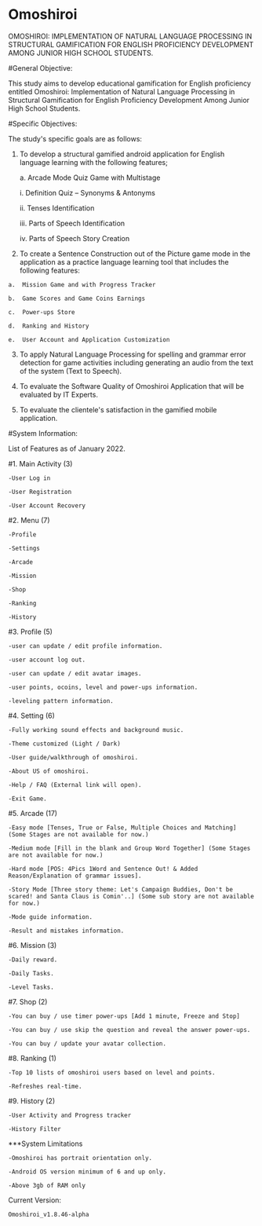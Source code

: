 # Omoshiroi

OMOSHIROI: IMPLEMENTATION OF NATURAL LANGUAGE PROCESSING IN STRUCTURAL GAMIFICATION FOR 
ENGLISH PROFICIENCY DEVELOPMENT AMONG JUNIOR HIGH SCHOOL STUDENTS.

#General Objective: 

This study aims to develop educational gamification for English proficiency entitled Omoshiroi: Implementation of Natural Language Processing in Structural Gamification for English Proficiency Development Among Junior High School Students.


#Specific Objectives:

The study's specific goals are as follows:

1.	To develop a structural gamified android application for English language learning with the following features;

    a.	Arcade Mode Quiz Game with Multistage 
  
      i. Definition Quiz – Synonyms & Antonyms
    
      ii. Tenses Identification 
    
      iii. Parts of Speech Identification
    
      iv. Parts of Speech Story Creation
    
2.	 To create a Sentence Construction out of the Picture game mode in the application as a practice language learning tool that includes the following features:

    a.	Mission Game and with Progress Tracker    
  
    b.	Game Scores and Game Coins Earnings
  
    c.	Power-ups Store 
  
    d.	Ranking and History
  
    e.	User Account and Application Customization
  

3.	To apply Natural Language Processing for spelling and grammar error detection for game activities including generating an audio from the text of the system (Text to Speech).

4.	To evaluate the Software Quality of Omoshiroi Application that will be evaluated by IT Experts. 

5.	To evaluate the clientele's satisfaction in the gamified mobile application.

#System Information:

List of Features as of January 2022.

#1. Main Activity (3)

    -User Log in

    -User Registration 

    -User Account Recovery


#2. Menu (7)

    -Profile

    -Settings

    -Arcade

    -Mission

    -Shop

    -Ranking

    -History


#3. Profile (5)

    -user can update / edit profile information.

    -user account log out.

    -user can update / edit avatar images.

    -user points, ocoins, level and power-ups information.

    -leveling pattern information.


#4. Setting (6)

    -Fully working sound effects and background music.

    -Theme customized (Light / Dark)

    -User guide/walkthrough of omoshiroi.

    -About US of omoshiroi.

    -Help / FAQ (External link will open).

    -Exit Game.


#5. Arcade (17)

    -Easy mode [Tenses, True or False, Multiple Choices and Matching] (Some Stages are not available for now.)

    -Medium mode [Fill in the blank and Group Word Together] (Some Stages are not available for now.)

    -Hard mode [POS: 4Pics 1Word and Sentence Out! & Added Reason/Explanation of grammar issues].

    -Story Mode [Three story theme: Let's Campaign Buddies, Don't be scared! and Santa Claus is Comin'..] (Some sub story are not available for now.)

    -Mode guide information.

    -Result and mistakes information.


#6. Mission (3)

    -Daily reward.

    -Daily Tasks.

    -Level Tasks.


#7. Shop (2)

    -You can buy / use timer power-ups [Add 1 minute, Freeze and Stop] 

    -You can buy / use skip the question and reveal the answer power-ups.

    -You can buy / update your avatar collection.


#8. Ranking (1)

    -Top 10 lists of omoshiroi users based on level and points.

    -Refreshes real-time.


#9. History (2)

    -User Activity and Progress tracker

    -History Filter


***System Limitations

    -Omoshiroi has portrait orientation only.

    -Android OS version minimum of 6 and up only.

    -Above 3gb of RAM only

Current Version:

    Omoshiroi_v1.8.46-alpha

